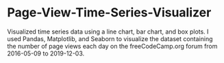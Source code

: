 # Page-View-Time-Series-Visualizer
Visualized time series data using a line chart, bar chart, and box plots. I used Pandas, Matplotlib, and Seaborn to visualize the dataset containing the number of page views each day on the freeCodeCamp.org forum from 2016-05-09 to 2019-12-03.
